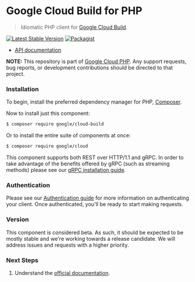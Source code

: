 # Google Cloud Build for PHP

> Idiomatic PHP client for [Google Cloud Build](https://cloud.google.com/build).

[![Latest Stable Version](https://poser.pugx.org/google/cloud-build/v/stable)](https://packagist.org/packages/google/cloud-build) [![Packagist](https://img.shields.io/packagist/dm/google/cloud-build.svg)](https://packagist.org/packages/google/cloud-build)

* [API documentation](http://googleapis.github.io/google-cloud-php/#/docs/cloud-build/latest/build/readme)

**NOTE:** This repository is part of [Google Cloud PHP](https://github.com/googleapis/google-cloud-php). Any
support requests, bug reports, or development contributions should be directed to
that project.

### Installation

To begin, install the preferred dependency manager for PHP, [Composer](https://getcomposer.org/).

Now to install just this component:

```sh
$ composer require google/cloud-build
```

Or to install the entire suite of components at once:

```sh
$ composer require google/cloud
```

This component supports both REST over HTTP/1.1 and gRPC. In order to take advantage of the benefits offered by gRPC (such as streaming methods)
please see our [gRPC installation guide](https://cloud.google.com/php/grpc).

### Authentication

Please see our [Authentication guide](https://github.com/googleapis/google-cloud-php/blob/main/AUTHENTICATION.md) for more information
on authenticating your client. Once authenticated, you'll be ready to start making requests.

### Version

This component is considered beta. As such, it should be expected to be mostly
stable and we're working towards a release candidate. We will address issues
and requests with a higher priority.

### Next Steps

1. Understand the [official documentation](https://cloud.google.com/build/docs).
